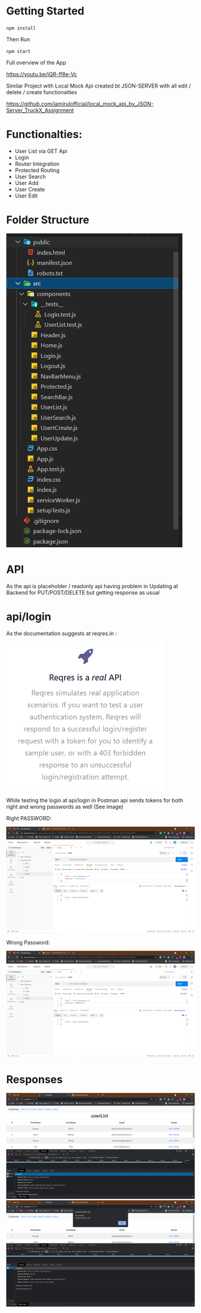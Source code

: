 # Getting Started 

`npm install`

Then Run

`npm start`

Full overview of the App 

https://youtu.be/jQR-ff8e-Vc

Similar Project with Local Mock Api created bt JSON-SERVER with all edit / delete / create functionalties 

https://github.com/iamirulofficial/local_mock_api_by_JSON-Server_TruckX_Assignment

# Functionalties:
  - User List via GET Api
  - Login 
  - Router Integration
  - Protected Routing
  - User Search
  - User Add
  - User Create
  - User Edit

# Folder Structure

<img src="https://raw.githubusercontent.com/iamirulofficial/mockapi-reqres-dot-in_TruckX_assignment/main/docs/6.PNG?token=ALKGGCTFZTJ6CKNT5IPKBLLAPMPYA" />

# API
As the api is placeholder / readonly api having problem in Updating at Backend for PUT/POST/DELETE but getting response as usual

# api/login

As the documentation suggests at reqres.in :

<img src="https://raw.githubusercontent.com/iamirulofficial/mockapi-reqres-dot-in_TruckX_assignment/main/docs/5.PNG?token=ALKGGCTIFDDSIMXS6FSZNN3APMMV4" />

While testing the login at api/login in Postman api sends tokens for both right and wrong passwords as well (See image)

Right PASSWORD: 

<img src = "https://raw.githubusercontent.com/iamirulofficial/mockapi-reqres-dot-in_TruckX_assignment/main/docs/1.png?token=ALKGGCUGVKOEVTZEUL7AEQTAPMOBE" />

Wrong Password:

<img src="https://raw.githubusercontent.com/iamirulofficial/mockapi-reqres-dot-in_TruckX_assignment/main/docs/2.png?token=ALKGGCVM3LRLPE3FDFV4I63APMN6A" />

# Responses

<img src="https://raw.githubusercontent.com/iamirulofficial/mockapi-reqres-dot-in_TruckX_assignment/main/docs/3.png?token=ALKGGCQJC3ZR47POI32SYY3APMOKG" />

<img src="https://raw.githubusercontent.com/iamirulofficial/mockapi-reqres-dot-in_TruckX_assignment/main/docs/4.png?token=ALKGGCXLVRYN7GNINMMPIJTAPMOOC" />
